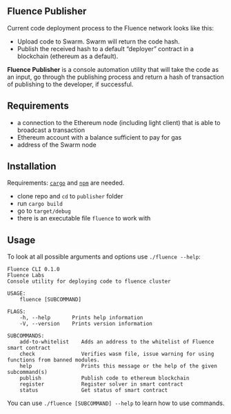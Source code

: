 ## Fluence Publisher

Current code deployment process to the Fluence network looks like this:

- Upload code to Swarm. Swarm will return the code hash.
- Publish the received hash to a default “deployer” contract in a blockchain (ethereum as a default).

**Fluence Publisher** is a console automation utility that will take the code as an input, go through the publishing process and return a hash of transaction of publishing to the developer, if successful.

 ## Requirements
 
- a connection to the Ethereum node (including light client) that is able to broadcast a transaction
- Ethereum account with a balance sufficient to pay for gas
- address of the Swarm node

## Installation

Requirements: [`cargo`](https://doc.rust-lang.org/cargo/getting-started/installation.html) and [`npm`](https://www.npmjs.com/get-npm) are needed.

- clone repo and `cd` to `publisher` folder
- run `cargo build`
- go to `target/debug`
- there is an executable file `fluence` to work with

## Usage

To look at all possible arguments and options use `./fluence --help`:

```
Fluence CLI 0.1.0
Fluence Labs
Console utility for deploying code to fluence cluster

USAGE:
    fluence [SUBCOMMAND]

FLAGS:
    -h, --help       Prints help information
    -V, --version    Prints version information

SUBCOMMANDS:
    add-to-whitelist    Adds an address to the whitelist of Fluence smart contract
    check               Verifies wasm file, issue warning for using functions from banned modules.
    help                Prints this message or the help of the given subcommand(s)
    publish             Publish code to ethereum blockchain
    register            Register solver in smart contract
    status              Get status of smart contract
```

You can use `./fluence [SUBCOMMAND] --help` to learn how to use commands.

